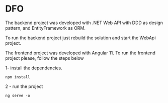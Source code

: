 # DFO

The backend project was developed with .NET Web API with DDD as design pattern, and EntityFramework as ORM.

To run the backend project just rebuild the solution and start the WebApi project.


The frontend project was developed with Angular 11.
To run the frontend project please, follow the steps below

1- install the dependencies.
```
npm install
```

2 - run the project
```
ng serve -o
```
